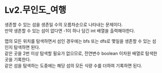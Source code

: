 # Lv2.무인도_여행

생존할 수 있는 섬을 생존일 수의 오름차순으로 나타내는 문제이다.   
만약 생존할 수 있는 섬이 없다면 -1이 하나 담긴 int 배열을 출력해야한다.   

맵의 모든 위치를 탐색하면서 섬인 경우에는 bfs 또는 dfs로 몇일을 생존할 수 있는 섬인지 탐색하면 된다.   
같은 곳을 2번 이상 탐색할 필요가 없으므로, 전연변수 boolean 이차원 배열로 탐색한 곳을 기록한다.   
같은 섬을 탐색하는 도중에는 해당 섬의 모든 식량 수를 더하여 기록하면 된다.    



